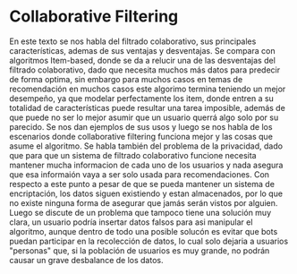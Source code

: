 # Collaborative Filtering
En este texto se nos habla del filtrado colaborativo, sus principales características, ademas de sus ventajas y desventajas.
Se compara con algoritmos Item-based, donde se da a relucir una de las desventajas del filtrado colaborativo, dado que necesita muchos más datos
para predecir de forma optima, sin embargo para muchos casos en temas de recomendación en muchos casos este algorimo termina teniendo un mejor desempeño, 
ya que modelar perfectamente los item, donde entren a su totalidad de características puede resultar una tarea imposible, además de que puede no ser lo 
mejor asumir que un usuario querrá algo solo por su parecido.
Se nos dan ejemplos de sus usos y luego se nos habla de los escenarios donde collaborative filtering funciona mejor y las cosas que asume el algoritmo.
Se habla también del problema de la privacidad, dado que para que un sistema de filtrado colaborativo funcione necesita mantener mucha informacion de cada uno
de los usuarios y nada asegura que esa informaión vaya a ser solo usada para recomendaciones. Con respecto a este punto a pesar de que se pueda mantener un sistema de
encriptación, los datos siguen existiendo y estan almacenados, por lo que no existe ninguna forma de asegurar que jamás serán vistos por alguien.
Luego se discute de un problema que tampoco tiene una solución muy clara, un usuario podría insertar datos falsos para asi manipular el algoritmo, aunque dentro de todo
una posible solucón es evitar que bots puedan participar en la recolección de datos, lo cual solo dejaria a usuarios "personas" que, si la población de usuarios es muy
grande, no podrán causar un grave desbalance de los datos.
